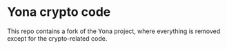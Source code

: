 Yona crypto code
==================================

This repo contains a fork of the Yona project, where everything is removed except for the crypto-related code.
